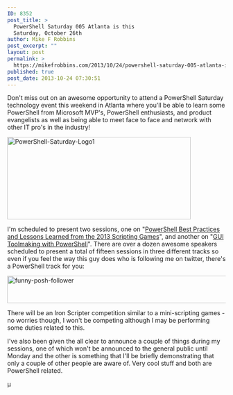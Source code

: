 ```yaml
---
ID: 8352
post_title: >
  PowerShell Saturday 005 Atlanta is this
  Saturday, October 26th
author: Mike F Robbins
post_excerpt: ""
layout: post
permalink: >
  https://mikefrobbins.com/2013/10/24/powershell-saturday-005-atlanta-is-this-saturday-october-26th/
published: true
post_date: 2013-10-24 07:30:51
---
```

Don't miss out on an awesome opportunity to attend a PowerShell Saturday technology event this weekend in Atlanta where you'll be able to learn some PowerShell from Microsoft MVP's, PowerShell enthusiasts, and product evangelists as well as being able to meet face to face and network with other IT pro's in the industry!

<a href="http://powershellsaturday.com/005/" target="_blank"><img class="alignnone size-full wp-image-8354" alt="PowerShell-Saturday-Logo1" src="http://mikefrobbins.com/wp-content/uploads/2013/10/PowerShell-Saturday-Logo1.png" width="423" height="190" /></a>

I'm scheduled to present two sessions, one on "<a href="http://powershellsaturday.com/005/presentation/powershell-best-practices-and-lessons-learned-from-the-2013-scripting-games/" target="_blank">PowerShell Best Practices and Lessons Learned from the 2013 Scripting Games</a>", and another on "<a href="http://powershellsaturday.com/005/presentation/gui-toolmaking-with-powershell/" target="_blank">GUI Toolmaking with PowerShell</a>". There are over a dozen awesome speakers scheduled to present a total of fifteen sessions in three different tracks so even if you feel the way this guy does who is following me on twitter, there's a PowerShell track for you:

<a href="https://twitter.com/isuckatposh" target="_blank"><img class="alignnone size-full wp-image-8360" alt="funny-posh-follower" src="http://mikefrobbins.com/wp-content/uploads/2013/10/funny-posh-follower.png" width="510" height="63" /></a>

There will be an Iron Scripter competition similar to a mini-scripting games - no worries though, I won't be competing although I may be performing some duties related to this.

I've also been given the all clear to announce a couple of things during my sessions, one of which won't be announced to the general public until Monday and the other is something that I'll be briefly demonstrating that only a couple of other people are aware of. Very cool stuff and both are PowerShell related.

µ